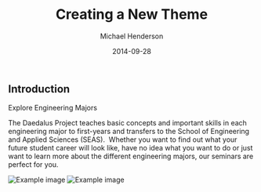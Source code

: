 ﻿---
author: "Michael Henderson"
date: 2014-09-28
linktitle: Creating a New Theme
menu:
  main:
    parent: tutorials
next: /tutorials/github-pages-blog
prev: /tutorials/automated-deployments
title: Creating a New Theme
weight: 10
---


## Introduction


Explore Engineering Majors

The Daedalus Project teaches basic concepts and important skills in each
engineering major to first-years and transfers to the School of Engineering and
Applied Sciences (SEAS).
​
Whether you want to find out what your future student career will look like,
have no idea what you want to do or just want to learn more about the different
engineering majors, our seminars are perfect for you.

![Example image](/images/cards.jpg)
![Example image](/images/logo.JPG)